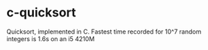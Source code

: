 # c-quicksort
Quicksort, implemented in C. Fastest time recorded for 10^7 random integers is 1.6s on an i5 4210M
